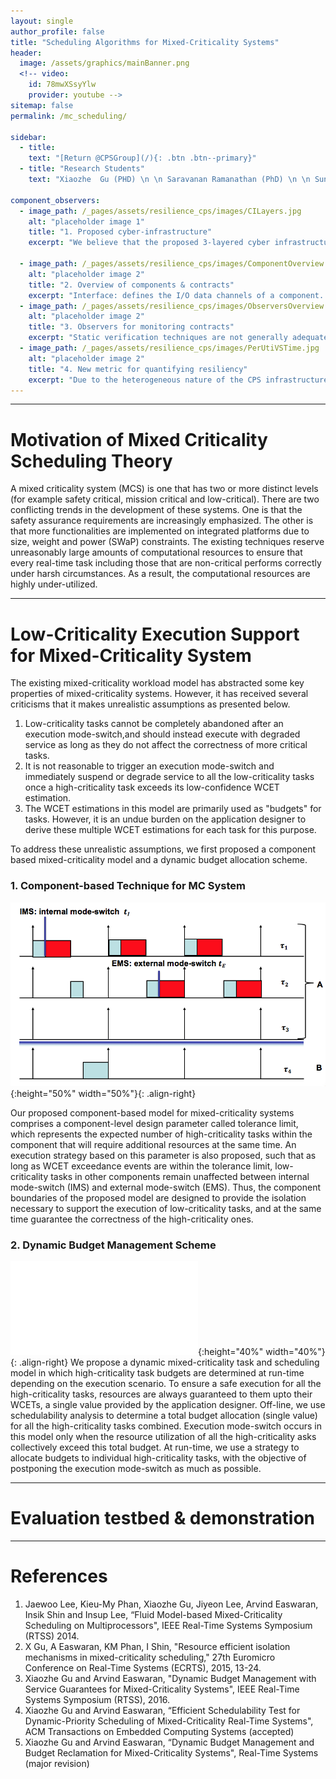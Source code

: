 ```yaml
---
layout: single
author_profile: false
title: "Scheduling Algorithms for Mixed-Criticality Systems"
header:
  image: /assets/graphics/mainBanner.png
  <!-- video:
    id: 78mwXSsyYlw
    provider: youtube -->
sitemap: false
permalink: /mc_scheduling/

sidebar:
  - title:
    text: "[Return @CPSGroup](/){: .btn .btn--primary}"
  - title: "Research Students"
    text: "Xiaozhe  Gu (PHD) \n \n Saravanan Ramanathan (PhD) \n \n Sundar Vijayakumar (PhD)"
    
component_observers:
  - image_path: /_pages/assets/resilience_cps/images/CILayers.jpg
    alt: "placeholder image 1"
    title: "1. Proposed cyber-infrastructure"
    excerpt: "We believe that the proposed 3-layered cyber infrastructure with cross-layer communication is the first approach that tightly couples resiliency with the self-awareness attribute of Industry 4.0. The physical layer comprises physical components such as sensors, actuators, controllers and communication hardware. The platform layer embodies computational and communicational platforms such as operating systems and network managers. The application layer accommodates the software components which describe the behavior of an application. E.g., product sorting on an assembly line."
    
  - image_path: /_pages/assets/resilience_cps/images/ComponentOverview.jpg
    alt: "placeholder image 2"
    title: "2. Overview of components & contracts"
    excerpt: "Interface: defines the I/O data channels of a component. Data is consumed through input interface, processed by the component, and output data is produced. Each component has only one interface. Behaviors: It is possible to describe multiple behaviors of the component. Each behavior is associated with a QoS. At runtime, the resilience manager select the behavior of the component. Contracts: A contract specifies assumptions on the behavior of the environment & guarantees about the behavior of the component. At runtime, the resilience manager can switch between contracts to react to the disturbances in the system. Resilience manager: Detect faults (using Observers) and decides (control logic) how best to react (response strategy)."
  - image_path: /_pages/assets/resilience_cps/images/ObserversOverview.jpg
    alt: "placeholder image 2"
    title: "3. Observers for monitoring contracts"
    excerpt: "Static verification techniques are not generally adequate to validate whether or not the system meets the requirements (satisfies the contracts). This may be because some of the requirements can only be decided with the data available at runtime (e.g., a sensor producing invalid data). As an alternative, system requirements can be monitored at runtime using observers. In our approach, observers are expressed using computational models such as finite state machine, timed automaton or hybrid automata."
  - image_path: /_pages/assets/resilience_cps/images/PerUtiVSTime.jpg
    alt: "placeholder image 2"
    title: "4. New metric for quantifying resiliency"
    excerpt: "Due to the heterogeneous nature of the CPS infrastructure a multi-dimensional metric is required to quantitatively assess the resiliency of the system. The challenge is to develop a sensible abstraction across layers, while respecting the richness of the cyber-infrastructure. We discuss the abstractions that enable us to reason about the performance and resiliency of a system. The abstract metric involves (1) Availability, (2) Demand, (3) Utilisation, (4) Performance, and (5) Resilience."
---
```


******

# Motivation of  Mixed Criticality Scheduling Theory
A mixed criticality system (MCS) is one that has two or more distinct levels (for example safety critical, mission critical and low-critical). There are two conflicting trends in the development of these systems. One is that the safety assurance requirements are increasingly emphasized. The other is that more functionalities are implemented on integrated platforms due to size, weight and power (SWaP) constraints. The existing techniques  reserve unreasonably large amounts of computational resources to ensure that every real-time task including those that are non-critical performs correctly under harsh circumstances. As a result, the computational resources are highly under-utilized.


  

******

# Low-Criticality Execution Support for Mixed-Criticality System 

The existing mixed-criticality workload model has abstracted some key properties of mixed-criticality systems. However, it has received several criticisms that it makes unrealistic assumptions  as presented below.

1. Low-criticality tasks cannot be completely abandoned after an execution mode-switch,and should instead execute with degraded service as long as they do not affect the correctness of more critical tasks.
2. It is not reasonable to trigger an execution mode-switch and immediately suspend or degrade service to all the low-criticality tasks once a high-criticality task exceeds its low-confidence WCET estimation.
3. The WCET estimations in this model are primarily used as "budgets" for tasks. However, it is an undue burden on the application designer to derive these multiple WCET estimations for each task for this purpose.

To address these unrealistic assumptions, we first proposed a component based mixed-criticality model and a dynamic  budget allocation scheme.





### 1. Component-based Technique for MC System 

![image-left](/_pages/assets/mc_scheduling/images/IMS.png){:height="50%" width="50%"}{: .align-right}

Our proposed component-based model for mixed-criticality systems  comprises a component-level design parameter called tolerance limit, which represents the expected number of high-criticality tasks within the component that will require additional resources at the same time. An execution strategy based on this parameter is also proposed, such that as long as WCET exceedance events are within the tolerance limit, low-criticality tasks in other components remain unaffected between internal mode-switch (IMS) and external mode-switch (EMS). Thus, the component boundaries of the proposed model are designed to provide the isolation necessary to support the execution of low-criticality tasks, and at the same time guarantee the correctness of the high-criticality ones.


### 2. Dynamic Budget Management Scheme

![image-left](/_pages/assets/mc_scheduling/images/flow1.pdf){:height="40%" width="40%"}{: .align-right}
We propose a dynamic mixed-criticality task and scheduling model in which high-criticality task budgets are determined at run-time depending on the execution scenario. To ensure a safe execution for all the high-criticality tasks, resources are always guaranteed to them upto their WCETs, a single value provided by the application designer. Off-line, we use schedulability analysis to determine a total budget allocation (single value) for all the high-criticality tasks combined. Execution mode-switch occurs in this model only when the resource utilization of all the high-criticality asks collectively exceed this total budget. At run-time, we use a strategy to allocate budgets to individual high-criticality tasks, with the objective of postponing the execution mode-switch as much as possible.





******
# Evaluation testbed & demonstration

<!-- {% include video id="78mwXSsyYlw" provider="youtube" %} -->

<!-- > Video Caption: Assembly line setup for color-based sorting for work pieces. When the deadline for processing the Color Sensor data is not met, the following actions are expected. (1) Component communicates the occurrence of the fault with other components. (2) If the fault can be handled internally, the expected recovery time is informed to others. (3) At component-level, it can switch to a different contract (a behavior with less computation time). E.g., different signal processing algorithm. (4) At system-level, it is possible to reduce the speed of the motor, allowing more time for processing sensor data. All the decisions are guided by a new resilience metric
 -->
******

# References
<ol>
<li> Jaewoo Lee, Kieu-My Phan, Xiaozhe Gu, Jiyeon Lee, Arvind Easwaran, Insik Shin and Insup Lee, “Fluid Model-based Mixed-Criticality Scheduling on Multiprocessors", IEEE Real-Time Systems Symposium (RTSS) 2014. </li>
<li>X Gu, A Easwaran, KM Phan, I Shin, "Resource efficient isolation mechanisms in mixed-criticality scheduling,"  27th  Euromicro Conference on Real-Time Systems (ECRTS), 2015, 13-24.</li>
<li> Xiaozhe Gu and Arvind Easwaran, "Dynamic Budget Management with Service Guarantees for Mixed-Criticality Systems", IEEE Real-Time Systems Symposium (RTSS), 2016.
<li> Xiaozhe Gu and Arvind Easwaran, “Efficient Schedulability Test for Dynamic-Priority Scheduling of Mixed-Criticality Real-Time Systems", ACM Transactions on Embedded Computing Systems (accepted) </li>
<li>  Xiaozhe Gu and Arvind Easwaran, “Dynamic Budget Management and Budget Reclamation for Mixed-Criticality Systems", Real-Time Systems (major revision)</li>

</ol>

